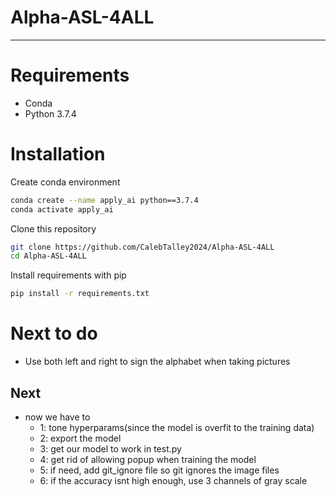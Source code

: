 # Alpha-ASL-4ALL
---
# Requirements
- Conda
- Python 3.7.4

# Installation
Create conda environment

```sh
conda create --name apply_ai python==3.7.4
conda activate apply_ai
```

Clone this repository

```sh
git clone https://github.com/CalebTalley2024/Alpha-ASL-4ALL
cd Alpha-ASL-4ALL 
```

Install requirements with pip

```sh
pip install -r requirements.txt
```

# Next to do

- Use both left and right to sign the alphabet when taking pictures
## Next
- now we have to
  - 1:  tone hyperparams(since the model is overfit to the training data) 
  - 2: export the model
  - 3: get our model to work in test.py
  - 4: get rid of allowing popup when training the model
  - 5: if need, add git_ignore file so git ignores the image files
  - 6: if the accuracy isnt high enough, use 3 channels of gray scale